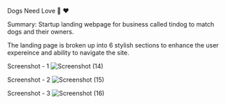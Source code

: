 Dogs Need Love 🐾 ❤️

Summary: Startup landing webpage for business called tindog to match dogs and their owners.

The landing page is broken up into 6 stylish sections to enhance the user expereince and ability to navigate the site.

Screenshot - 1
![Screenshot (14)](https://github.com/Shishirpratapsingh/TinDog-/assets/104443899/1595bb54-090a-4ec2-aa79-01391aa2bf9b)


Screenshot - 2
![Screenshot (15)](https://github.com/Shishirpratapsingh/TinDog-/assets/104443899/0b9a7cad-4f96-4ef8-b435-e7321d120646)


Screenshot - 3
![Screenshot (16)](https://github.com/Shishirpratapsingh/TinDog-/assets/104443899/8fecb091-cc65-40e4-9621-2a409b6d30d3)
